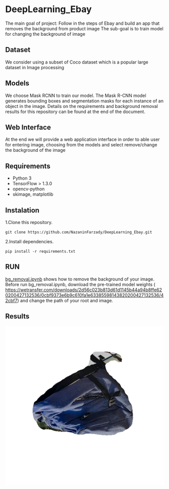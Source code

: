 # DeepLearning_Ebay
The main goal of project: Follow in the steps of Ebay and build an app that removes the background from product image
The sub-goal is to train model for changing the background of image

## Dataset
We consider using a subset of Coco dataset which is a popular large dataset in Image processing

## Models
We choose Mask RCNN to train our model. The Mask R-CNN model generates bounding boxes and segmentation masks for each instance of an object in the image. Details on the requirements and background removal results for this repository can be found at the end of the document.

## Web Interface
At the end we will provide a web application interface in order to able user for entering image, choosing from the models and select remove/change the background of the image

## Requirements
- Python 3  
- TensorFlow > 1.3.0
- opencv-python
- skimage, matplotlib

## Instalation 
1.Clone this repository.  
```
git clone https://github.com/NazaninFarzady/DeepLearning_Ebay.git  
``` 
2.Install dependencies.  
```
pip install -r requirements.txt   
```

## RUN
[bg_removal.ipynb](https://github.com/NazaninFarzady/DeepLearning_Ebay/blob/TrainingModel/bg_removal.ipynb) shows how to remove the background of your image.  
Before run bg_removal.ipynb, download the pre-trained model weights ( https://wetransfer.com/downloads/2d56c023b813d61d1145b44a94b8ffe620200427132536/0cbf9373e6b9c610fa1e63385598143820200427132536/42cbf7) and change the path of your root and image. 

## Results
![image](https://github.com/NazaninFarzady/DeepLearning_Ebay/blob/TrainingModel/detect_results/image_name.png)
